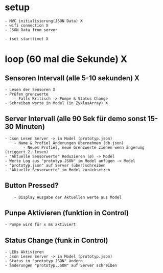 # setup
    - MVC initialisierung(JSON Data) X
    - wifi connection X
    - JSON Data from server
    
    - (set starttime) X

# loop (60 mal die Sekunde) X


## Sensoren Intervall (alle 5-10 sekunden) X
    - Lesen der Sensoren X
    - Prüfen grenzwerte
        - Falls Kritisch -> Pumpe & Status Change
    - Schreiben werte in Model (in ZyklusArray) X
        
## Server Intervall (alle 90 Sek für demo sonst 15-30 Minuten)
    - Json Lesen Server -> in Model (prototyp.json)
        - Name & Profiel Änderungen übernehmen (db.json)
            - Neues Profiel, neue Grenzwerte ziehen wenn ängerung (triggert 2. lesen)
    - "Aktuelle Sensorwerte" Reduzieren (ø) -> Model
    - Werte Log aus "prototyp.JSON" im Model anfügen -> Model
    - "prototyp.json" auf Server (über)schreiben
    - "Aktuelle Sensorwerte" im Model zurücksetzen
        
    
    
## Button Pressed?
        - Display Ausgabe der Aktuellen werte aus Model

## Punpe Aktivieren (funktion in Control)
    - Pumpe wird für x ms aktiviert
    
## Status Change (funk in Control)
    - LEDs Aktivieren
    - Json Lesen Server -> in Model (prototyp.json)
    - Status in "prototyp.JSON" ändern
    - änderungen "prototyp.JSON" auf Server schreiben
    
